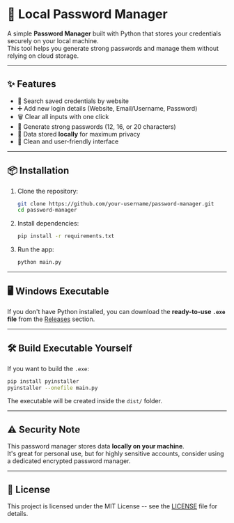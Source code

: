 # 🔐 Local Password Manager

A simple **Password Manager** built with Python that stores your
credentials securely on your local machine.\
This tool helps you generate strong passwords and manage them without
relying on cloud storage.

------------------------------------------------------------------------

## ✨ Features

-   🔎 Search saved credentials by website
-   ➕ Add new login details (Website, Email/Username, Password)
-   🗑️ Clear all inputs with one click
-   🔑 Generate strong passwords (12, 16, or 20 characters)
-   💾 Data stored **locally** for maximum privacy
-   🎨 Clean and user-friendly interface

------------------------------------------------------------------------

## 📦 Installation

1.  Clone the repository:

    ``` bash
    git clone https://github.com/your-username/password-manager.git
    cd password-manager
    ```

2.  Install dependencies:

    ``` bash
    pip install -r requirements.txt
    ```

3.  Run the app:

    ``` bash
    python main.py
    ```

------------------------------------------------------------------------

## 🖥️ Windows Executable

If you don't have Python installed, you can download the **ready-to-use
`.exe` file** from the
[Releases](https://github.com/your-username/password-manager/releases)
section.

------------------------------------------------------------------------

## 🛠️ Build Executable Yourself

If you want to build the `.exe`:

``` bash
pip install pyinstaller
pyinstaller --onefile main.py
```

The executable will be created inside the `dist/` folder.

------------------------------------------------------------------------

## ⚠️ Security Note

This password manager stores data **locally on your machine**.\
It's great for personal use, but for highly sensitive accounts, consider
using a dedicated encrypted password manager.

------------------------------------------------------------------------

## 📜 License

This project is licensed under the MIT License -- see the
[LICENSE](LICENSE) file for details.
